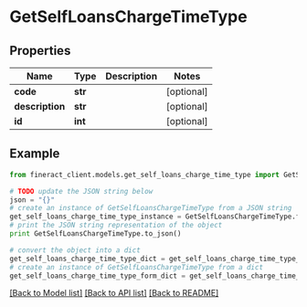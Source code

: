 # GetSelfLoansChargeTimeType


## Properties

Name | Type | Description | Notes
------------ | ------------- | ------------- | -------------
**code** | **str** |  | [optional] 
**description** | **str** |  | [optional] 
**id** | **int** |  | [optional] 

## Example

```python
from fineract_client.models.get_self_loans_charge_time_type import GetSelfLoansChargeTimeType

# TODO update the JSON string below
json = "{}"
# create an instance of GetSelfLoansChargeTimeType from a JSON string
get_self_loans_charge_time_type_instance = GetSelfLoansChargeTimeType.from_json(json)
# print the JSON string representation of the object
print GetSelfLoansChargeTimeType.to_json()

# convert the object into a dict
get_self_loans_charge_time_type_dict = get_self_loans_charge_time_type_instance.to_dict()
# create an instance of GetSelfLoansChargeTimeType from a dict
get_self_loans_charge_time_type_form_dict = get_self_loans_charge_time_type.from_dict(get_self_loans_charge_time_type_dict)
```
[[Back to Model list]](../README.md#documentation-for-models) [[Back to API list]](../README.md#documentation-for-api-endpoints) [[Back to README]](../README.md)


